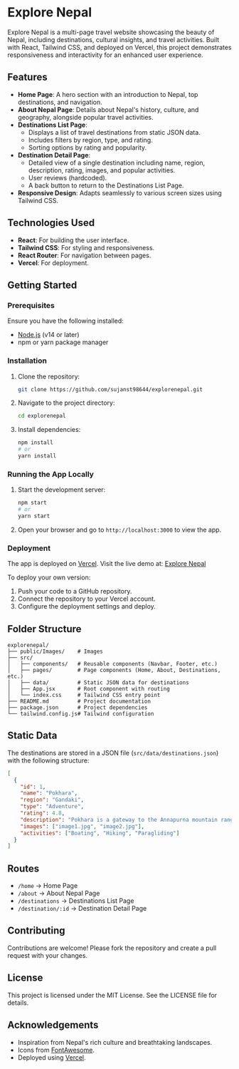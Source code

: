 # Explore Nepal

Explore Nepal is a multi-page travel website showcasing the beauty of Nepal, including destinations, cultural insights, and travel activities. Built with React, Tailwind CSS, and deployed on Vercel, this project demonstrates responsiveness and interactivity for an enhanced user experience.

## Features

- **Home Page**: A hero section with an introduction to Nepal, top destinations, and navigation.
- **About Nepal Page**: Details about Nepal's history, culture, and geography, alongside popular travel activities.
- **Destinations List Page**:
  - Displays a list of travel destinations from static JSON data.
  - Includes filters by region, type, and rating.
  - Sorting options by rating and popularity.
- **Destination Detail Page**:
  - Detailed view of a single destination including name, region, description, rating, images, and popular activities.
  - User reviews (hardcoded).
  - A back button to return to the Destinations List Page.
- **Responsive Design**: Adapts seamlessly to various screen sizes using Tailwind CSS.

## Technologies Used

- **React**: For building the user interface.
- **Tailwind CSS**: For styling and responsiveness.
- **React Router**: For navigation between pages.
- **Vercel**: For deployment.

## Getting Started

### Prerequisites

Ensure you have the following installed:
- [Node.js](https://nodejs.org/) (v14 or later)
- npm or yarn package manager

### Installation

1. Clone the repository:
   ```bash
   git clone https://github.com/sujanst98644/explorenepal.git
   ```
2. Navigate to the project directory:
   ```bash
   cd explorenepal
   ```
3. Install dependencies:
   ```bash
   npm install
   # or
   yarn install
   ```

### Running the App Locally

1. Start the development server:
   ```bash
   npm start
   # or
   yarn start
   ```
2. Open your browser and go to `http://localhost:3000` to view the app.

### Deployment

The app is deployed on [Vercel](https://vercel.com). Visit the live demo at: [Explore Nepal](https://explorenepal.vercel.app)

To deploy your own version:
1. Push your code to a GitHub repository.
2. Connect the repository to your Vercel account.
3. Configure the deployment settings and deploy.

## Folder Structure

```
explorenepal/
├── public/Images/    # Images 
├── src/
│   ├── components/   # Reusable components (Navbar, Footer, etc.)
│   ├── pages/        # Page components (Home, About, Destinations, etc.)
│   ├── data/         # Static JSON data for destinations
│   ├── App.jsx       # Root component with routing
│   └── index.css     # Tailwind CSS entry point
├── README.md         # Project documentation
├── package.json      # Project dependencies
└── tailwind.config.js# Tailwind configuration
```

## Static Data

The destinations are stored in a JSON file (`src/data/destinations.json`) with the following structure:
```json
[
  {
    "id": 1,
    "name": "Pokhara",
    "region": "Gandaki",
    "type": "Adventure",
    "rating": 4.8,
    "description": "Pokhara is a gateway to the Annapurna mountain range.",
    "images": ["image1.jpg", "image2.jpg"],
    "activities": ["Boating", "Hiking", "Paragliding"]
  }
]
```

## Routes

- `/home` → Home Page
- `/about` → About Nepal Page
- `/destinations` → Destinations List Page
- `/destination/:id` → Destination Detail Page

## Contributing

Contributions are welcome! Please fork the repository and create a pull request with your changes.

## License

This project is licensed under the MIT License. See the LICENSE file for details.

## Acknowledgements

- Inspiration from Nepal's rich culture and breathtaking landscapes.
- Icons from [FontAwesome](https://fontawesome.com).
- Deployed using [Vercel](https://vercel.com).
